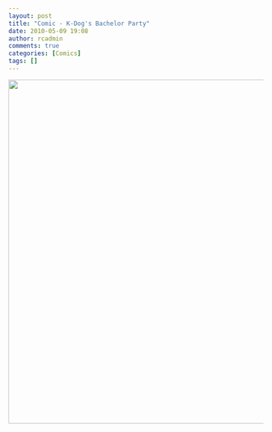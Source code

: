 ```yaml
---
layout: post
title: "Comic - K-Dog's Bachelor Party"
date: 2010-05-09 19:08
author: rcadmin
comments: true
categories: [Comics]
tags: []
---
```

<a href="http://bitsmack.com/wp/2010/05/09/comic-k-dogs-bachelor-party/"><img src="http://bitsmack.com/wp/wp-content/uploads/2010/05/20100509.jpg" alt="" title="that pizza delivery girl was really friendly!" width="530" height="680" class="alignnone size-full wp-image-1916" /></a>
